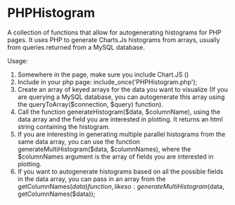 # PHPHistogram
A collection of functions that allow for autogenerating histograms for PHP pages. It uses PHP to generate Charts.Js histograms from arrays, usually from queries returned from a MySQL database.

Usage:
1) Somewhere in the page, make sure you include Chart.JS (<script src="https://cdn.jsdelivr.net/npm/chart.js"></script>)
2) Include in your php page: include_once('PHPHistogram.php');
3) Create an array of keyed arrays for the data you want to visualize (If you are querying a MySQL database, you can autogenerate this array using the queryToArray($connection, $query) function). 
4) Call the function generateHistogram($data, $columnName), using the data array and the field you are interested in plotting. It returns an html string containing the histogram. 
5) If you are interesting in generating multiple parallel histograms from the same data array, you can use the function generateMultiHistogram($data, $columnNames), where the $columnNames argument is the array of fields you are interested in plotting.
6) If you want to autogenerate histograms based on all the possible fields in the data array, you can pass in an array from the getColumnNames($data) function, like so: generateMultiHistogram($data, getColumnNames($data));
